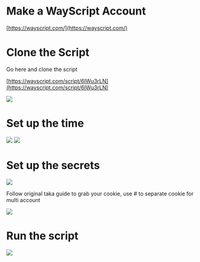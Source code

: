 # Make a WayScript Account

[https://wayscript.com/](https://wayscript.com/)

# Clone the Script

Go here and clone the script

[https://wayscript.com/script/6lWu3rLN](https://wayscript.com/script/6lWu3rLN)

![](https://i.imgur.com/Sk2tFQK.png)

# Set up the time
![](https://i.imgur.com/1opHU82.png)
![](https://i.imgur.com/L8b7dQF.png)

# Set up the secrets
![](https://i.imgur.com/oiL97tP.png)

Follow original taka guide to grab your cookie, use # to separate cookie for multi account

![](https://i.imgur.com/4zXcZAU.png)

# Run the script

![](https://i.imgur.com/40GtLZi.png)
